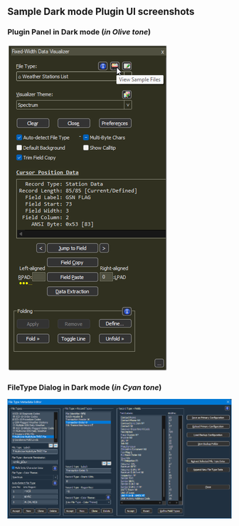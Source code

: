## Sample Dark mode Plugin UI screenshots

### Plugin Panel in Dark mode (_in Olive tone_)
![Plugin_Panel](https://raw.githubusercontent.com/shriprem/FWDataViz/master/images/plugin_panel_dm.png)

### FileType Dialog in Dark mode (_in Cyan tone_)
![FileType_Config](https://raw.githubusercontent.com/shriprem/FWDataViz/master/images/file_type_editor_dm.png)
